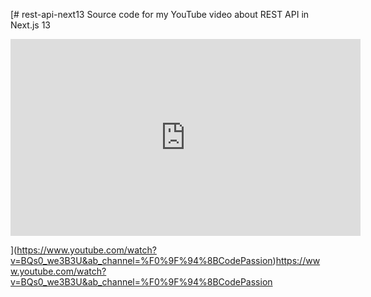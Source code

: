 [# rest-api-next13
Source code for my YouTube video about REST API in Next.js 13
<iframe width="560" height="315" src="https://www.youtube.com/embed/BQs0_we3B3U?si=IUP6nJi07EhPm-bs" title="YouTube video player" frameborder="0" allow="accelerometer; autoplay; clipboard-write; encrypted-media; gyroscope; picture-in-picture; web-share" allowfullscreen></iframe>

](https://www.youtube.com/watch?v=BQs0_we3B3U&ab_channel=%F0%9F%94%8BCodePassion)https://www.youtube.com/watch?v=BQs0_we3B3U&ab_channel=%F0%9F%94%8BCodePassion
